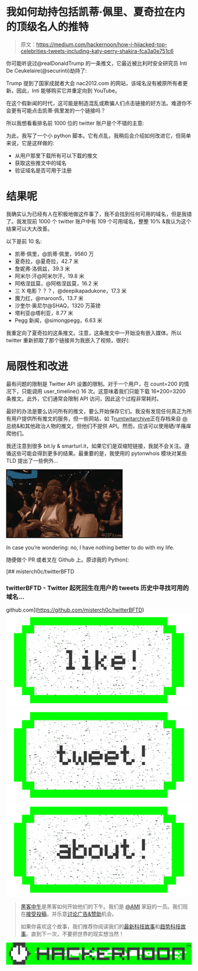 # 我如何劫持包括凯蒂·佩里、夏奇拉在内的顶级名人的推特

> 原文：<https://medium.com/hackernoon/how-i-hijacked-top-celebrities-tweets-including-katy-perry-shakira-fca3a0e751c6>

你可能听说过@realDonaldTrump 的一条推文，它最近被比利时安全研究员 Inti De Ceukelaire(@securinti)劫持了:

Trump 提到了国家成就者大会 nac2012.com 的网站，该域名没有被原所有者更新。因此，Inti 能够购买它并重定向到 YouTube。

在这个假新闻的时代，这可能是制造混乱或欺骗人们点击链接的好方法。难道你不会更有可能点击凯蒂·佩里发的一个链接吗？

所以我想看看排名前 1000 位的 twitter 账户是个不错的主意:

为此，我写了一个小 python 脚本。它有点乱，我稍后会介绍如何改进它，但简单来说，它是这样做的:

*   从用户那里下载所有可以下载的推文
*   获取这些推文中的域名
*   验证域名是否可用于注册

# 结果呢

我确实认为已经有人在积极地做这件事了，我不会找到任何可用的域名，但是我错了。我发现前 1000 个 twitter 账户中有 109 个可用域名，整整 10% &我认为这个结果可以大大改善。

以下是前 10 名:

*   凯蒂·佩里，@凯蒂·佩里，9560 万
*   夏奇拉，@夏奇拉，42.7 米
*   詹妮弗·洛佩兹，39.3 米
*   阿米尔·汗@阿米尔汗，19.8 米
*   阿格涅兹莫，@阿格涅兹莫，16.2 米
*   三 X 电影？？？，@deepikapadukone，17.3 米
*   魔力红，@maroon5，13.7 米
*   沙奎尔·奥尼尔@SHAQ，1320 万英镑
*   塔利亚@塔利亚，8.77 米
*   Pegg 新闻，@simongpegg，6.63 米

我重定向了夏奇拉的这条推文。注意，这条推文中一开始没有嵌入媒体。所以 twitter 重新抓取了那个链接并为我嵌入了视频，很好(:

# 局限性和改进

最有问题的限制是 Twitter API 设置的限制。对于一个用户，在 count=200 的情况下，只能调用 user_timeline() 16 次。这意味着我们只能下载 16*200=3200 条推文。此外，它们通常会限制 API 访问，因此这个过程非常耗时。

最好的办法是要么访问所有的推文，要么开始保存它们。我没有发现任何真正为所有用户提供所有推文的服务，但一些网站，如 T[rumtwitarchive](http://www.trumptwitterarchive.com)正在存档来自 [@](https://medium.com/u/652754dc92a3?source=post_page-----fca3a0e751c6--------------------------------) 总统&和其他政治人物的推文，但他们不提供 API。然而，应该可以使用硒/羊瘙痒爬他们。

我还注意到很多 bit.ly & smarturl.it，如果它们是双缩短链接，我就不会关注。遵循这些可能会得到更多的结果。最重要的是，我使用的 pytonwhois 模块对某些 TLD 提出了一些例外…

![](img/eca600274f2066099559dd9aa38e7d24.png)

In case you’re wondering: no, I have nothing better to do with my life.

随便做个 PR 或者叉在 Github 上。原谅我的 Python(:

[](https://github.com/misterch0c/twitterBFTD) [## misterch0c/twitterBFTD

### twitterBFTD - Twitter 起死回生在用户的 tweets 历史中寻找可用的域名…

github.com](https://github.com/misterch0c/twitterBFTD) [![](img/50ef4044ecd4e250b5d50f368b775d38.png)](http://bit.ly/HackernoonFB)[![](img/979d9a46439d5aebbdcdca574e21dc81.png)](https://goo.gl/k7XYbx)[![](img/2930ba6bd2c12218fdbbf7e02c8746ff.png)](https://goo.gl/4ofytp)

> [黑客中午](http://bit.ly/Hackernoon)是黑客如何开始他们的下午。我们是 [@AMI](http://bit.ly/atAMIatAMI) 家庭的一员。我们现在[接受投稿](http://bit.ly/hackernoonsubmission)，并乐意[讨论广告&赞助](mailto:partners@amipublications.com)机会。
> 
> 如果你喜欢这个故事，我们推荐你阅读我们的[最新科技故事](http://bit.ly/hackernoonlatestt)和[趋势科技故事](https://hackernoon.com/trending)。直到下一次，不要把世界的现实想当然！

![](img/be0ca55ba73a573dce11effb2ee80d56.png)